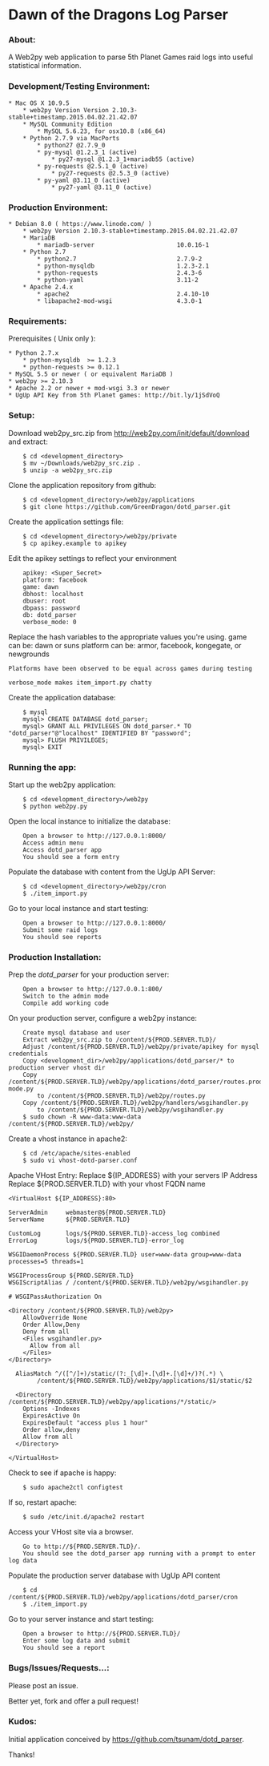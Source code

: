 Dawn of the Dragons Log Parser
===

### About:

A Web2py web application to parse 5th Planet Games raid logs into useful statistical information.

### Development/Testing Environment:

    * Mac OS X 10.9.5
        * web2py Version Version 2.10.3-stable+timestamp.2015.04.02.21.42.07
        * MySQL Community Edition
            * MySQL 5.6.23, for osx10.8 (x86_64)
        * Python 2.7.9 via MacPorts
            * python27 @2.7.9_0
            * py-mysql @1.2.3_1 (active)
                * py27-mysql @1.2.3_1+mariadb55 (active)
            * py-requests @2.5.1_0 (active)
                * py27-requests @2.5.3_0 (active)
            * py-yaml @3.11_0 (active)
                * py27-yaml @3.11_0 (active)

### Production Environment:
    
    * Debian 8.0 ( https://www.linode.com/ )
        * web2py Version 2.10.3-stable+timestamp.2015.04.02.21.42.07
        * MariaDB 
            * mariadb-server                       10.0.16-1
        * Python 2.7
            * python2.7                            2.7.9-2
            * python-mysqldb                       1.2.3-2.1
            * python-requests                      2.4.3-6
            * python-yaml                          3.11-2
        * Apache 2.4.x
            * apache2                              2.4.10-10
            * libapache2-mod-wsgi                  4.3.0-1

### Requirements:

Prerequisites ( Unix only ):

    * Python 2.7.x
        * python-mysqldb  >= 1.2.3
        * python-requests >= 0.12.1
    * MySQL 5.5 or newer ( or equivalent MariaDB )
    * web2py >= 2.10.3 
    * Apache 2.2 or newer + mod-wsgi 3.3 or newer
    * UgUp API Key from 5th Planet games: http://bit.ly/1jSdVoQ

### Setup:

Download web2py_src.zip from http://web2py.com/init/default/download and extract:
```
    $ cd <development_directory>
    $ mv ~/Downloads/web2py_src.zip .
    $ unzip -a web2py_src.zip
```

Clone the application repository from github:
```
    $ cd <development_directory>/web2py/applications
    $ git clone https://github.com/GreenDragon/dotd_parser.git
```

Create the application settings file:
```
    $ cd <development_directory>/web2py/private
    $ cp apikey.example to apikey
```

Edit the apikey settings to reflect your environment
```
    apikey: <Super_Secret>
    platform: facebook
    game: dawn
    dbhost: localhost
    dbuser: root
    dbpass: password
    db: dotd_parser
    verbose_mode: 0
```
Replace the hash variables to the appropriate values you're using.
    game can be:        dawn or suns
    platform can be:    armor, facebook, kongegate, or newgrounds
    
    Platforms have been observed to be equal across games during testing
    
    verbose_mode makes item_import.py chatty

Create the application database:
```
    $ mysql
    mysql> CREATE DATABASE dotd_parser;
    mysql> GRANT ALL PRIVILEGES ON dotd_parser.* TO "dotd_parser"@"localhost" IDENTIFIED BY "password"; 
    mysql> FLUSH PRIVILEGES;
    mysql> EXIT
```

### Running the app:

Start up the web2py application:
```
    $ cd <development_directory>/web2py
    $ python web2py.py
```

Open the local instance to initialize the database:
```
    Open a browser to http://127.0.0.1:8000/
    Access admin menu
    Access dotd_parser app
    You should see a form entry
```

Populate the database with content from the UgUp API Server:
```
    $ cd <development_directory>/web2py/cron
    $ ./item_import.py
```

Go to your local instance and start testing:
```
    Open a browser to http://127.0.0.1:8000/
    Submit some raid logs
    You should see reports
```

### Production Installation:

Prep the *dotd_parser* for your production server:
```
    Open a browser to http://127.0.0.1:800/
    Switch to the admin mode
    Compile add working code
```

On your production server, configure a web2py instance:
```
    Create mysql database and user
    Extract web2py_src.zip to /content/${PROD.SERVER.TLD}/
    Adjust /content/${PROD.SERVER.TLD}/web2py/private/apikey for mysql credentials
    Copy <development_dir>/web2py/applications/dotd_parser/* to production server vhost dir
    Copy /content/${PROD.SERVER.TLD}/web2py/applications/dotd_parser/routes.production-mode.py 
        to /content/${PROD.SERVER.TLD}/web2py/routes.py
    Copy /content/${PROD.SERVER.TLD}/web2py/handlers/wsgihandler.py 
        to /content/${PROD.SERVER.TLD}/web2py/wsgihandler.py
    $ sudo chown -R www-data:www-data /content/${PROD.SERVER.TLD}/web2py/
```

Create a vhost instance in apache2:
```
    $ cd /etc/apache/sites-enabled
    $ sudo vi vhost-dotd-parser.conf
```

Apache VHost Entry:
    Replace ${IP_ADDRESS} with your servers IP Address
    Replace ${PROD.SERVER.TLD} with your vhost FQDN name

```
<VirtualHost ${IP_ADDRESS}:80>

ServerAdmin     webmaster@${PROD.SERVER.TLD}
ServerName      ${PROD.SERVER.TLD}

CustomLog       logs/${PROD.SERVER.TLD}-access_log combined
ErrorLog        logs/${PROD.SERVER.TLD}-error_log

WSGIDaemonProcess ${PROD.SERVER.TLD} user=www-data group=www-data processes=5 threads=1

WSGIProcessGroup ${PROD.SERVER.TLD}
WSGIScriptAlias / /content/${PROD.SERVER.TLD}/web2py/wsgihandler.py

# WSGIPassAuthorization On

<Directory /content/${PROD.SERVER.TLD}/web2py>
    AllowOverride None
    Order Allow,Deny
    Deny from all
    <Files wsgihandler.py>
      Allow from all
    </Files>
</Directory>

  AliasMatch ^/([^/]+)/static/(?:_[\d]+.[\d]+.[\d]+/)?(.*) \
        /content/${PROD.SERVER.TLD}/web2py/applications/$1/static/$2

  <Directory /content/${PROD.SERVER.TLD}/web2py/applications/*/static/>
    Options -Indexes
    ExpiresActive On
    ExpiresDefault "access plus 1 hour"
    Order allow,deny
    Allow from all
  </Directory>

</VirtualHost>
```

Check to see if apache is happy:
```
    $ sudo apache2ctl configtest
```

If so, restart apache:
```
    $ sudo /etc/init.d/apache2 restart
```

Access your VHost site via a browser.
```
    Go to http://${PROD.SERVER.TLD}/.
    You should see the dotd_parser app running with a prompt to enter log data
```

Populate the production server database with UgUp API content
```
    $ cd /content/${PROD.SERVER.TLD}/web2py/applications/dotd_parser/cron
    $ ./item_import.py
```

Go to your server instance and start testing:
```
    Open a browser to http://${PROD.SERVER.TLD}/
    Enter some log data and submit
    You should see a report
```

### Bugs/Issues/Requests...:

Please post an issue.

Better yet, fork and offer a pull request!

### Kudos:

Initial application conceived by https://github.com/tsunam/dotd_parser. 

Thanks!
